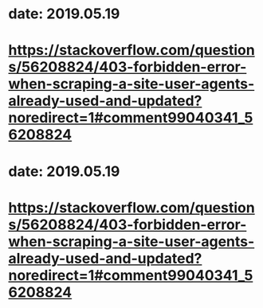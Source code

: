 # date: 2019.05.19
# https://stackoverflow.com/questions/56208824/403-forbidden-error-when-scraping-a-site-user-agents-already-used-and-updated?noredirect=1#comment99040341_56208824
# date: 2019.05.19
# https://stackoverflow.com/questions/56208824/403-forbidden-error-when-scraping-a-site-user-agents-already-used-and-updated?noredirect=1#comment99040341_56208824
